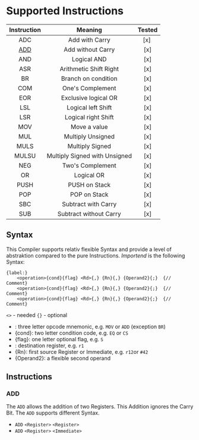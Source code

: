 # Supported Instructions

|Instruction|Meaning|Tested|
|:---:|:---:|:---:|
|ADC| Add with Carry | [x] |
|[ADD](#ADD)| Add without Carry|[x]|
|AND| Logical AND | [x] |
|ASR| Arithmetic Shift Right | [x] |
|BR| Branch on condition |[x]|
|COM| One's Complement | [x] |
|EOR| Exclusive logical OR | [x] |
|LSL| Logical left Shift | [x] |
|LSR| Logical right Shift | [x] |
|MOV| Move a value |[x]|
|MUL| Multiply Unsigned |[x]|
|MULS| Multiply Signed |[x]|
|MULSU| Multiply Signed with Unsigned |[x]|
|NEG| Two's Complement | [x] |
|OR| Logical OR |[x]|
|PUSH| PUSH on Stack |[x]|
|POP| POP on Stack |[x]|
|SBC| Subtract with Carry |[x]|
|SUB| Subtract without Carry |[x]|

## Syntax

This Compiler supports relativ flexible Syntax and provide a level of abstraktion compared to the pure Instructions.
*Importend* is the following Syntax:

```
{label:}
    <operation>{cond}{flag} <Rd>{,} {Rn}{,} {Operand2}{;}  {// Comment}
    <operation>{cond}{flag} <Rd>{,} {Rn}{,} {Operand2}{;}  {// Comment}
    <operation>{cond}{flag} <Rd>{,} {Rn}{,} {Operand2}{;}  {// Comment}
```

`<>` - needed
`{}` - optional

- <operation>: three letter opcode mnemonic, e.g. `MOV` or `ADD` (exception `BR`)
- {cond}: two letter condition code, e.g. `EQ` or `CS`
- {flag}: one letter optional flag, e.g. `S`
- <Rd>: destination register, e.g. `r1`
- {Rn}: first source Register or Immediate, e.g. `r12`or `#42`
- {Operand2}: a flexible second operand

## Instructions

### ADD

The `ADD` allows the addition of two Registers. This Addition ignores the Carry Bit.
The `ADD` supports different Syntax.

- `ADD` `<Register>` `<Register>`
- `ADD` `<Register>` `<Immediate>`
